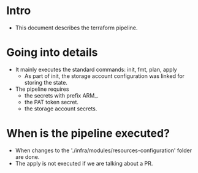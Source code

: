 # Intro
- This document describes the terraform pipeline.

# Going into details
- It mainly executes the standard commands: init, fmt, plan, apply
  - As part of init, the storage account configuration was linked for storing the state.
- The pipeline requires
  - the secrets with prefix ARM_.
  - the PAT token secret.
  - the storage account secrets.

# When is the pipeline executed?
- When changes to the './infra/modules/resources-configuration' folder are done.
- The apply is not executed if we are talking about a PR.
